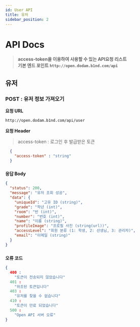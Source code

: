 ```yaml
---
id: User API
title: 유저
sidebar_position: 2
---
```



# <a>API Docs</a>
> **access-token을 이용하여 사용할 수 있는 API요청 리스트   
> 기본 엔드 포인트 ```http://open.dodam.b1nd.com/api```**

## 유저
### POST : 유저 정보 가져오기

**요청 URL**
```bash
http://open.dodam.b1nd.com/api/user
```

**요청 Header**   
> access-token : 로그인 후 발급받은 토큰

```json
  {
    "access-token" : "string"
  }
```

###

**응답 Body** 
```json
{
  "status": 200,
  "message": "유저 조회 성공",
  "data": {
    "uniqueId": "고유 ID (string)",
    "grade": "학년 (int)",
    "room": "반 (int)",
    "number": "번호 (int)",
    "name": "이름 (string)",
    "profileImage": "프로필 사진 (string(url))",
    "accessLevel": "회원 분류 (1: 학생, 2: 선생님, 3: 관리자)",
    "email": "이메일 (string)"
  }
}
```

#####

**오류 코드** 
```json
{
  400 : 
    "토큰이 전송되지 않았습니다"
  401 : 
    "위조된 토큰입니다"
  403 : 
    "유저를 찾을 수 없습니다"
  410 : 
    "토큰이 만료 되었습니다"
  500 : 
    "Open API 서버 오류"
}
```

